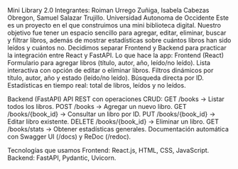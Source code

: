Mini Library 2.0
Integrantes: Roiman Urrego Zuñiga, Isabela Cabezas Obregon, Samuel Salazar Trujillo. Universidad Autonoma de Occidente
Este es un proyecto en el que construimos una mini biblioteca digital.
Nuestro objetivo fue tener un espacio sencillo para agregar, editar, eliminar, buscar y filtrar libros, además de mostrar estadísticas sobre cuántos libros han sido leídos y cuántos no.
Decidimos separar Frontend y Backend para practicar la integración entre React y FastAPI.
Lo que hace la app:
Frontend (React)
Formulario para agregar libros (título, autor, año, leído/no leído).
Lista interactiva con opción de editar o eliminar libros.
Filtros dinámicos por título, autor, año y estado (leído/no leído).
Búsqueda directa por ID.
Estadísticas en tiempo real: total de libros, leídos y no leídos.

Backend (FastAPI)
API REST con operaciones CRUD:
GET /books → Listar todos los libros.
POST /books → Agregar un nuevo libro.
GET /books/{book_id} → Consultar un libro por ID.
PUT /books/{book_id} → Editar libro existente.
DELETE /books/{book_id} → Eliminar un libro.
GET /books/stats → Obtener estadísticas generales.
Documentación automática con Swagger UI (/docs) y ReDoc (/redoc).

Tecnologías que usamos
Frontend: React.js, HTML, CSS, JavaScript.
Backend: FastAPI, Pydantic, Uvicorn.
